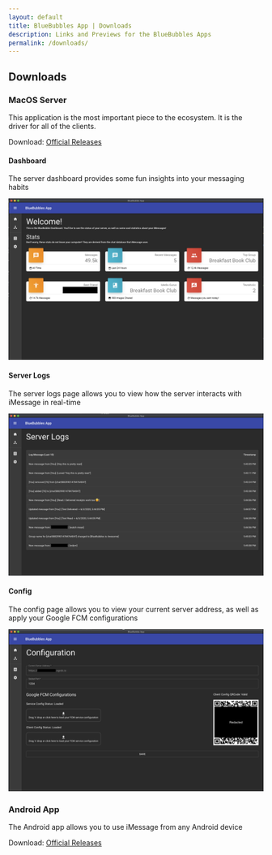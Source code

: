 ```yaml
---
layout: default
title: BlueBubbles App | Downloads
description: Links and Previews for the BlueBubbles Apps
permalink: /downloads/
---
```


## Downloads

### MacOS Server

This application is the most important piece to the ecosystem. It is the driver for all of the clients.

Download: [Official Releases](https://github.com/BlueBubblesApp/BlueBubbles-Server/releases)

#### Dashboard

The server dashboard provides some fun insights into your messaging habits

![BlueBubbles App Dashboard](/assets/img/server-dashboard.png "BlueBubbles App Dashboard")

#### Server Logs

The server logs page allows you to view how the server interacts with iMessage in real-time

![BlueBubbles App Dashboard](/assets/img/server-logs.png "BlueBubbles App Server Logs")

#### Config

The config page allows you to view your current server address, as well as apply your Google FCM configurations

![BlueBubbles App Dashboard](/assets/img/server-config.png "BlueBubbles App Server Config")

### Android App

The Android app allows you to use iMessage from any Android device

Download: [Official Releases](https://github.com/BlueBubblesApp/BlueBubbles-Android-App/releases)